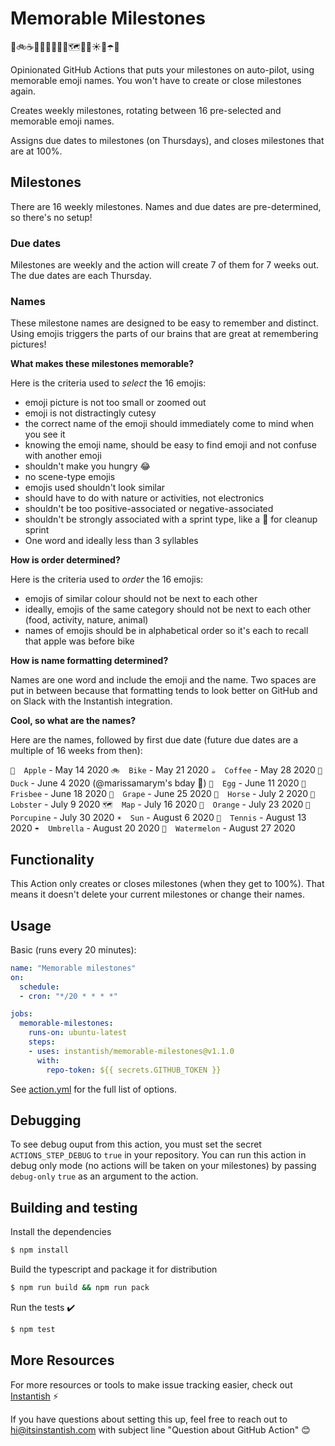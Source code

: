 # Memorable Milestones
🍎🚲☕️🦆🥚🥏🍇🐴🦞🗺🍊🦔☀️🎾☂️🍉

Opinionated GitHub Actions that puts your milestones on auto-pilot, using memorable emoji names.
You won't have to create or close milestones again.

Creates weekly milestones, rotating between 16 pre-selected and memorable emoji names.

Assigns due dates to milestones (on Thursdays), and closes milestones that are at 100%.

## Milestones

There are 16 weekly milestones. Names and due dates are pre-determined, so there's no setup!

### Due dates

Milestones are weekly and the action will create 7 of them for 7 weeks out. The due dates are each Thursday.

### Names

These milestone names are designed to be easy to remember and distinct. Using emojis triggers the parts
of our brains that are great at remembering pictures!

**What makes these milestones memorable?**

Here is the criteria used to *select* the 16 emojis:

- emoji picture is not too small or zoomed out
- emoji is not distractingly cutesy
- the correct name of the emoji should immediately come to mind when you see it
- knowing the emoji name, should be easy to find emoji and not confuse with another emoji
- shouldn't make you hungry 😂
- no scene-type emojis
- emojis used shouldn't look similar
- should have to do with nature or activities, not electronics
- shouldn't be too positive-associated or negative-associated
- shouldn't be strongly associated with a sprint type, like a 🧹 for cleanup sprint
- One word and ideally less than 3 syllables

**How is order determined?**

Here is the criteria used to *order* the 16 emojis:

- emojis of similar colour should not be next to each other
- ideally, emojis of the same category should not be next to each other (food, activity, nature, animal)
- names of emojis should be in alphabetical order so it's each to recall that apple was before bike

**How is name formatting determined?**

Names are one word and include the emoji and the name. Two spaces are put in between because that formatting
tends to look better on GitHub and on Slack with the Instantish integration.

**Cool, so what are the names?**

Here are the names, followed by first due date (future due dates are a multiple of 16 weeks from then):

`🍎  Apple` - May 14 2020
`🚲  Bike` - May 21 2020
`☕️  Coffee` - May 28 2020
`🦆  Duck` - June 4 2020 (@marissamarym's bday 🧁)
`🥚  Egg` - June 11 2020
`🥏  Frisbee` - June 18 2020
`🍇  Grape` - June 25 2020
`🐴  Horse` - July 2 2020
`🦞  Lobster` - July 9 2020
`🗺  Map` - July 16 2020
`🍊  Orange` - July 23 2020
`🦔  Porcupine` - July 30 2020
`☀️  Sun` - August 6 2020
`🎾  Tennis` - August 13 2020
`☂️  Umbrella` - August 20 2020
`🍉  Watermelon` - August 27 2020


## Functionality

This Action only creates or closes milestones (when they get to 100%). That means it doesn't
delete your current milestones or change their names.

## Usage

Basic (runs every 20 minutes):
```yaml
name: "Memorable milestones"
on:
  schedule:
  - cron: "*/20 * * * *"

jobs:
  memorable-milestones:
    runs-on: ubuntu-latest
    steps:
    - uses: instantish/memorable-milestones@v1.1.0
      with:
        repo-token: ${{ secrets.GITHUB_TOKEN }}
```


See [action.yml](./action.yml) for the full list of options.

## Debugging

To see debug ouput from this action, you must set the secret `ACTIONS_STEP_DEBUG` to `true` in your repository. You can run this action in debug only mode (no actions will be taken on your milestones) by passing `debug-only` `true` as an argument to the action.

## Building and testing

Install the dependencies
```bash
$ npm install
```

Build the typescript and package it for distribution
```bash
$ npm run build && npm run pack
```

Run the tests :heavy_check_mark:
```bash
$ npm test
```

## More Resources

For more resources or tools to make issue tracking easier, check out [Instantish](https://itsinstantish.com) ⚡️

If you have questions about setting this up, feel free to reach out to hi@itsinstantish.com with subject line "Question about GitHub Action" 😊
